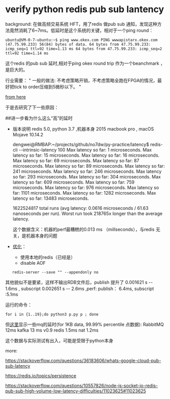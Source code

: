 # verify python redis pub sub lantency

background: 在做高频交易系统 HFT，用了redis 做pub sub 通知，发现这种方法竟然消耗了6~7ms。低延时是这个系统的关键，相对于一个ping round：

`
    ubuntu@VM-0-7-ubuntu:~$ ping www.okex.com
    PING wwwapistarx.okex.com (47.75.99.233) 56(84) bytes of data.
    64 bytes from 47.75.99.233: icmp_seq=1 ttl=92 time=1.13 ms
    64 bytes from 47.75.99.233: icmp_seq=2 ttl=92 time=1.14 ms
`

这个redis 的pub sub 延时,相对于ping okex round trip 作为一个beanchmark ，是巨大的。

行业需要：
"
一般的做法:
不考虑策略开销，不考虑策略全跑在FPGA的情况，最好把tick to order压缩到5微秒以下。
"

[from here](https://www.zhihu.com/question/28630922)

于是去研究了下一些原因：

##进一步看为什么这么“高”的延时
  
  - 版本说明 redis 5.0, python 3.7 ,机器本身 2015 macbook pro , macOS Mojave 10.14.2 


 
    dengwei@RMBAP:~/projects/github/no7dw/py-practice/latency$  redis-cli --intrinsic-latency 100
    Max latency so far: 1 microseconds.
    Max latency so far: 15 microseconds.
    Max latency so far: 16 microseconds.
    Max latency so far: 69 microseconds.
    Max latency so far: 87 microseconds.
    Max latency so far: 89 microseconds.
    Max latency so far: 241 microseconds.
     Max latency so far: 246 microseconds.
    Max latency so far: 293 microseconds.
    Max latency so far: 304 microseconds.
    Max latency so far: 609 microseconds.
    Max latency so far: 759 microseconds.
    Max latency so far: 976 microseconds.
    Max latency so far: 1101 microseconds.
    Max latency so far: 1282 microseconds.
    Max latency so far: 13483 microseconds.
    
    1622524817 total runs (avg latency: 0.0616 microseconds / 61.63 nanoseconds per run).
    Worst run took 218765x longer than the average latency.
   
    这个数据含义：机器的perf最糟糕的0.013 ms （millseconds），与redis 无关，是机器本身的问题

  - [优化](https://redis.io/topics/latency)：
    - 使用本地的redis（已经是）
    - disable AOF 
      
```
   redis-server --save "" --appendonly no
```


  其他貌似不是要紧，这样不输出RDB文件后，publish 提升了 0.001621 s -- 1.6ms , subscript 0.002651 s -- 2.6ms ,perf: publish： 6.4ms, subscript :5.1ms

运行的命令：

```
for i in {1..19};do python3 p.py p ; done
```


但[这里](https://bravenewgeek.com/benchmarking-message-queue-latency/)显示一些mq的延时(for 1KB data, 99.99% percentile 点数据):
RabbitMQ  12ms 
kafka 13 ms v0.9
redis 1.5ms
nat 1.2ms

这个数据与实际测试有出入，可能是受限于python本身


more:

https://stackoverflow.com/questions/36183606/whats-google-cloud-pub-sub-latency

https://redis.io/topics/persistence

https://stackoverflow.com/questions/10557826/node-js-socket-io-redis-pub-sub-high-volume-low-latency-difficulties/11023625#11023625